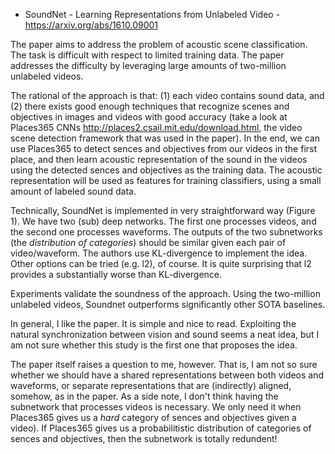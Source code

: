 - SoundNet - Learning Representations from Unlabeled Video - https://arxiv.org/abs/1610.09001

The paper aims to address the problem of acoustic scene classification. The task is difficult with respect to limited training data. The paper addresses the difficulty by leveraging large amounts of two-million unlabeled videos. 

The rational of the approach is that: (1) each video contains sound data, and (2) there exists good enough techniques that 
recognize scenes and objectives in images and videos  with good accuracy (take a look at Places365 CNNs http://places2.csail.mit.edu/download.html,
the video scene detection framework that was used in the paper). In the end, we can use Places365 to detect sences and objectives from our videos in the first place, and then learn acoustic representation 
of the sound in the videos using the detected sences and objectives as the training data. The acoustic representation will be used as features for training classifiers, using a small amount of labeled sound data.


Technically, SoundNet is implemented in very straightforward way (Figure 1). We have two (sub)
deep networks. The first one processes videos, and the second one processes waveforms. The outputs of the two subnetworks 
(the *distribution of categories*) should be similar given each pair of video/waveform. 
The authors use KL-divergence to implement the idea. Other options can be tried (e.g. l2), of course. It is quite surprising that l2 provides a substantially worse than KL-divergence.

Experiments validate the soundness of the approach. Using the two-million unlabeled videos, Soundnet outperforms significantly other SOTA baselines.

In general, I like the paper. It is simple and nice to read. Exploiting the natural synchronization between vision and sound seems a neat idea, but I am not sure whether this study is the first one that proposes the idea.

The paper itself raises a question to me, however. That is, I am not so sure whether we should have a shared representations
between both videos and waveforms, or separate representations that are (indirectly) aligned, somehow, as in the paper.
As a side note, I don't think having the subnetwork that processes videos is necessary. We only need it when Places365 gives us a *hard* category of sences and objectives given a video). If Places365 gives us a probabilitistic distribution of categories of sences and objectives, then the subnetwork is totally redundent!

